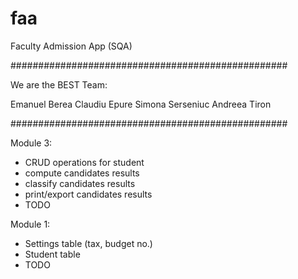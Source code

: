 # faa
Faculty Admission App (SQA)

##################################################

We are the BEST Team:

Emanuel Berea
Claudiu Epure
Simona Serseniuc
Andreea Tiron

##################################################

Module 3:
- CRUD operations for student
- compute candidates results
- classify candidates results
- print/export candidates results
- TODO

Module 1:
- Settings table (tax, budget no.)
- Student table
- TODO
